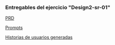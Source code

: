 ### Entregables del ejercicio "Design2-sr-01"

[PRD](/LTI-IF/PRD/LTI-IF.md)

[Prompts](https://chatgpt.com/share/68e3eca5-918c-8003-9a09-b06602d44f53)

[Historias de usuarios generadas](/LTI-IF/ATS_User_Stories_Summary.md)
